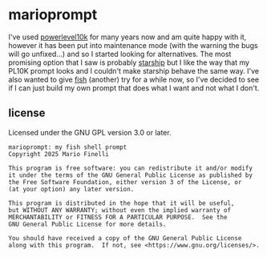 # marioprompt

I've used [powerlevel10k](https://github.com/romkatv/powerlevel10k) for many
years now and am quite happy with it, however it has been put into maintenance
mode (with the warning the bugs will go unfixed...) and so I started looking
for alternatives. The most promising option that I saw is probably
[starship](https://starship.rs) but I like the way that my PL10K prompt looks
and I couldn't make starship behave the same way. I've also wanted to give
[fish](https://fishshell.com) (another) try for a while now, so I've decided
to see if I can just build my own prompt that does what I want and not what I
don't.

## license

Licensed under the GNU GPL version 3.0 or later.

```
marioprompt: my fish shell prompt
Copyright 2025 Mario Finelli

This program is free software: you can redistribute it and/or modify
it under the terms of the GNU General Public License as published by
the Free Software Foundation, either version 3 of the License, or
(at your option) any later version.

This program is distributed in the hope that it will be useful,
but WITHOUT ANY WARRANTY; without even the implied warranty of
MERCHANTABILITY or FITNESS FOR A PARTICULAR PURPOSE.  See the
GNU General Public License for more details.

You should have received a copy of the GNU General Public License
along with this program.  If not, see <https://www.gnu.org/licenses/>.
```
